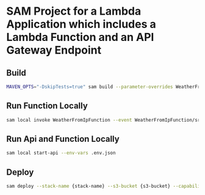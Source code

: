 # SAM Project for a Lambda Application which includes a Lambda Function and an API Gateway Endpoint

## Build
```bash
MAVEN_OPTS="-DskipTests=true" sam build --parameter-overrides WeatherFromIpFunctionArchitecture=arm64
```

## Run Function Locally
```bash
sam local invoke WeatherFromIpFunction --event WeatherFromIpFunction/src/test/resources/events/event.json --env-vars env.tpl.json
```

## Run Api and Function Locally
```bash
sam local start-api --env-vars .env.json
```

## Deploy
```bash
sam deploy --stack-name {stack-name} --s3-bucket {s3-bucket} --capabilities CAPABILITY_IAM --parameter-overrides WeatherApiKey={WeatherApiKey} WeatherFromIpFunctionArchitecture=arm64
```